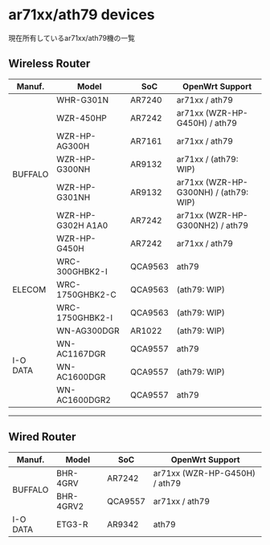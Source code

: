 # ar71xx/ath79 devices
現在所有しているar71xx/ath79機の一覧

## Wireless Router

<table>
	<thead>
		<tr class="active">
			<th>Manuf.</th>
			<th>Model</th>
			<th>SoC</th>
			<th>OpenWrt Support</th>
		</tr>
	</thead>
	<tbody>
		<tr>
			<td rowspan="7">BUFFALO</td>
			<td>WHR-G301N</td>
			<td>AR7240</td>
			<td>ar71xx / ath79</td>
		</tr>
		<tr>
			<td>WZR-450HP</td>
			<td>AR7242</td>
			<td>ar71xx (WZR-HP-G450H) / ath79</td>
		</tr>
		<tr>
			<td>WZR-HP-AG300H</td>
			<td>AR7161</td>
			<td>ar71xx / ath79</td>
		</tr>
		<tr>
			<td>WZR-HP-G300NH</td>
			<td>AR9132</td>
			<td>ar71xx / (ath79: WIP)</td>
		</tr>
		<tr>
			<td>WZR-HP-G301NH</td>
			<td>AR9132</td>
			<td>ar71xx (WZR-HP-G300NH) / (ath79: WIP)</td>
		</tr>
		<tr>
			<td>WZR-HP-G302H A1A0</td>
			<td>AR7242</td>
			<td>ar71xx (WZR-HP-G300NH2) / ath79</td>
		</tr>
		<tr>
			<td>WZR-HP-G450H</td>
			<td>AR7242</td>
			<td>ar71xx / ath79</td>
		</tr>
		<tr>
			<td rowspan="3">ELECOM</td>
			<td>WRC-300GHBK2-I</td>
			<td>QCA9563</td>
			<td>ath79</td>
		</tr>
		<tr>
			<td>WRC-1750GHBK2-C</td>
			<td>QCA9563</td>
			<td>(ath79: WIP)</td>
		</tr>
		<tr>
			<td>WRC-1750GHBK2-I</td>
			<td>QCA9563</td>
			<td>(ath79: WIP)</td>
		</tr>
		<tr>
			<td rowspan="4">I-O DATA</td>
			<td>WN-AG300DGR</td>
			<td>AR1022</td>
			<td>(ath79: WIP)</td>
		</tr>
		<tr>
			<td>WN-AC1167DGR</td>
			<td>QCA9557</td>
			<td>ath79</td>
		</tr>
		<tr>
			<td>WN-AC1600DGR</td>
			<td>QCA9557</td>
			<td>(ath79: WIP)</td>
		</tr>
		<tr>
			<td>WN-AC1600DGR2</td>
			<td>QCA9557</td>
			<td>ath79</td>
		</tr>
	</tbody>
</table>

---

## Wired Router

<table>
	<thead>
		<tr class="active">
			<th>Manuf.</th>
			<th>Model</th>
			<th>SoC</th>
			<th>OpenWrt Support</th>
		</tr>
	</thead>
	<tbody>
		<tr>
			<td rowspan="2">BUFFALO</td>
			<td>BHR-4GRV</td>
			<td>AR7242</td>
			<td>ar71xx (WZR-HP-G450H) / ath79</td>
		</tr>
		<tr>
			<td>BHR-4GRV2</td>
			<td>QCA9557</td>
			<td>ar71xx / ath79</td>
		</tr>
		<tr>
			<td>I-O DATA</td>
			<td>ETG3-R</td>
			<td>AR9342</td>
			<td>ath79</td>
		</tr>
	</tbody>
</table>
